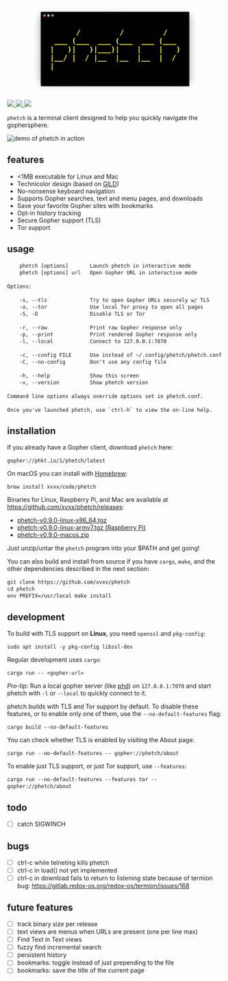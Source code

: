 <!--
      /         /         /
 ___ (___  ___ (___  ___ (___
|   )|   )|___)|    |    |   )
|__/ |  / |__  |__  |__  |  /
|
--> <p align="center"> <img src="./img/logo.png"> <br>
<a href="https://git.io/JvR5g"> <img src="https://github.com/xvxx/phetch/workflows/build/badge.svg"> </a>
<a href="https://docs.rs/phetch"> <img src="https://docs.rs/phetch/badge.svg"> </a>
<a href="https://git.io/JveQo"> <img src="https://img.shields.io/github/v/release/xvxx/phetch?include_prereleases"> </a>
</p>

`phetch` is a terminal client designed to help you quickly navigate
the gophersphere.

![demo of phetch in action](img/phetch-demo.gif "demo of phetch")

## features

- <1MB executable for Linux and Mac
- Technicolor design (based on [GILD](https://github.com/xvxx/gild))
- No-nonsense keyboard navigation
- Supports Gopher searches, text and menu pages, and downloads
- Save your favorite Gopher sites with bookmarks
- Opt-in history tracking
- Secure Gopher support (TLS)
- Tor support

## usage

        phetch [options]       Launch phetch in interactive mode
        phetch [options] url   Open Gopher URL in interactive mode

    Options:

        -s, --tls              Try to open Gopher URLs securely w/ TLS
        -o, --tor              Use local Tor proxy to open all pages
        -S, -O                 Disable TLS or Tor

        -r, --raw              Print raw Gopher response only
        -p, --print            Print rendered Gopher response only
        -l, --local            Connect to 127.0.0.1:7070

        -c, --config FILE      Use instead of ~/.config/phetch/phetch.conf
        -C, --no-config        Don't use any config file

        -h, --help             Show this screen
        -v, --version          Show phetch version

    Command line options always override options set in phetch.conf.

    Once you've launched phetch, use `ctrl-h` to view the on-line help.

## installation

If you already have a Gopher client, download `phetch` here:

    gopher://phkt.io/1/phetch/latest

On macOS you can install with [Homebrew](https://brew.sh/):

    brew install xvxx/code/phetch

Binaries for Linux, Raspberry Pi, and Mac are available at
https://github.com/xvxx/phetch/releases:

- [phetch-v0.9.0-linux-x86_64.tgz][0]
- [phetch-v0.9.0-linux-armv7.tgz (Raspberry Pi)][1]
- [phetch-v0.9.0-macos.zip][2]

Just unzip/untar the `phetch` program into your $PATH and get going!

You can also build and install from source if you have `cargo`,
`make`, and the other dependencies described in the next section:

    git clone https://github.com/xvxx/phetch
    cd phetch
    env PREFIX=/usr/local make install

## development

To build with TLS support on **Linux**, you need `openssl` and
`pkg-config`:

    sudo apt install -y pkg-config libssl-dev

Regular development uses `cargo`:

    cargo run -- <gopher-url>

*Pro-tip:* Run a local gopher server (like [phd][phd]) on
`127.0.0.1:7070` and start phetch with `-l` or `--local` to quickly
connect to it.

phetch builds with TLS and Tor support by default. To disable these
features, or to enable only one of them, use the
`--no-default-features` flag:

    cargo build --no-default-features

You can check whether TLS is enabled by visiting the About page:

    cargo run --no-default-features -- gopher://phetch/about

To enable just TLS support, or just Tor support, use `--features`:

    cargo run --no-default-features --features tor -- gopher://phetch/about

## todo

- [ ] catch SIGWINCH

## bugs

- [ ] ctrl-c while telneting kills phetch
- [ ] ctrl-c in load() not yet implemented
- [ ] ctrl-c in download fails to return to listening state 
      because of termion bug:
      https://gitlab.redox-os.org/redox-os/termion/issues/168

## future features

- [ ] track binary size per release
- [ ] text views are menus when URLs are present (one per line max)
- [ ] Find Text in Text views
- [ ] fuzzy find incremental search
- [ ] persistent history
- [ ] bookmarks: toggle instead of just prepending to the file
- [ ] bookmarks: save the title of the current page

[0]: https://github.com/xvxx/phetch/releases/download/v0.9.0/phetch-v0.9.0-linux-x86_64.tgz
[1]: https://github.com/xvxx/phetch/releases/download/v0.9.0/phetch-v0.9.0-linux-armv7.tgz
[2]: https://github.com/xvxx/phetch/releases/download/v0.9.0/phetch-v0.9.0-macos.zip
[phd]: https://github.com/xvxx/phd
